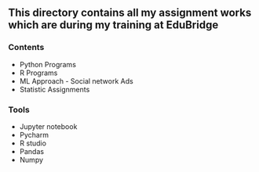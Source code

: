 ## This directory contains all my assignment works which are during my training at EduBridge

### Contents

- Python Programs
- R Programs
- ML Approach - Social network Ads
- Statistic Assignments

### Tools

- Jupyter notebook
- Pycharm
- R studio
- Pandas
- Numpy
